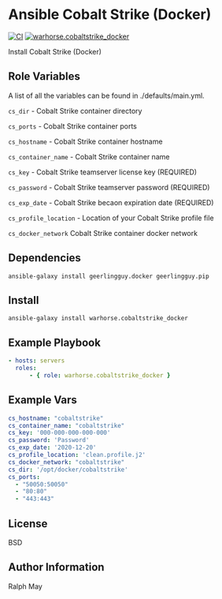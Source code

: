 Ansible Cobalt Strike (Docker)
=========

[![CI](https://github.com/warhorse/ansible-role-cobaltstrike-docker/workflows/CI/badge.svg?event=push)](https://github.com/warhorse/ansible-role-cobaltstrike-docker/actions?query=workflow%3ACI)
[![warhorse.cobaltstrike_docker](https://img.shields.io/ansible/role/55892)](https://galaxy.ansible.com/warhorse/cobaltstrike_docker)


Install Cobalt Strike (Docker)

Role Variables
--------------

A list of all the variables can be found in ./defaults/main.yml.

`cs_dir` - Cobalt Strike container directory 

`cs_ports` - Cobalt Strike container ports

`cs_hostname` - Cobalt Strike container hostname

`cs_container_name` - Cobalt Strike container name 

`cs_key` - Cobalt Strike teamserver license key (REQUIRED)

`cs_password` - Cobalt Strike teamserver password (REQUIRED)

`cs_exp_date` - Cobalt Strike becaon expiration date (REQUIRED)

`cs_profile_location` - Location of your Cobalt Strike profile file

`cs_docker_network` Cobalt Strike container docker network


Dependencies
------------

```shell
ansible-galaxy install geerlingguy.docker geerlingguy.pip
```

Install
------------

```shell
ansible-galaxy install warhorse.cobaltstrike_docker
```

Example Playbook
----------------

```yaml
- hosts: servers
  roles:
      - { role: warhorse.cobaltstrike_docker }
```

Example Vars
----------------

```yaml
cs_hostname: "cobaltstrike"
cs_container_name: "cobaltstrike"
cs_key: '000-000-000-000-000'
cs_password: 'Password'
cs_exp_date: '2020-12-20'
cs_profile_location: 'clean.profile.j2'
cs_docker_network: "cobaltstrike"
cs_dir: '/opt/docker/cobaltstrike'
cs_ports:
  - "50050:50050"
  - "80:80"
  - "443:443"
```

License
-------

BSD

Author Information
------------------

Ralph May
